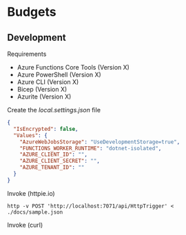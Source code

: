 # Budgets

## Development

Requirements

- Azure Functions Core Tools (Version X)
- Azure PowerShell (Version X)
- Azure CLI (Version X)
- Bicep (Version X)
- Azurite (Version X)

Create the _local.settings.json_ file

```json
{
  "IsEncrypted": false,
  "Values": {
    "AzureWebJobsStorage": "UseDevelopmentStorage=true",
    "FUNCTIONS_WORKER_RUNTIME": "dotnet-isolated",
    "AZURE_CLIENT_ID": "",
    "AZURE_CLIENT_SECRET": "",
    "AZURE_TENANT_ID": ""
  }
}
```

Invoke (httpie.io)

```shell
http -v POST 'http://localhost:7071/api/HttpTrigger' < ./docs/sample.json
```

Invoke (curl)

```shell

```
